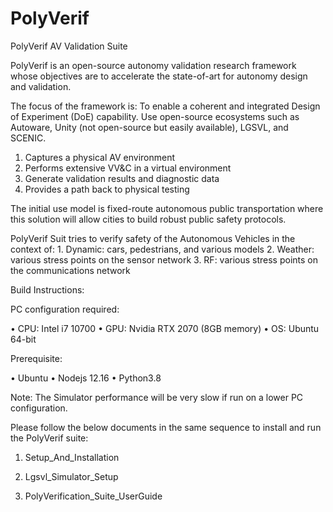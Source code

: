 # PolyVerif
PolyVerif AV Validation Suite

PolyVerif is an open-source autonomy validation research framework whose objectives are to accelerate the state-of-art for autonomy design and validation. 

The focus of the framework is:
To enable a coherent and integrated Design of Experiment (DoE) capability.
Use open-source ecosystems such as Autoware, Unity (not open-source but easily available), LGSVL, and SCENIC. 
   1. Captures a physical AV environment
   2. Performs extensive VV&C in a virtual environment
   3. Generate validation results and diagnostic data
   4. Provides a path back to physical testing


The initial use model is fixed-route autonomous public transportation where this solution will allow cities to build robust public safety protocols.

PolyVerif Suit tries to verify safety of the Autonomous Vehicles in the context of:
    1. Dynamic: cars, pedestrians, and various models
    2. Weather: various stress points on the sensor network
    3. RF: various stress points on the communications network



Build Instructions:

PC configuration required:

•	CPU: Intel i7 10700
•	GPU: Nvidia RTX 2070 (8GB memory)
•	OS: Ubuntu 64-bit

Prerequisite:

•	Ubuntu
•	Nodejs 12.16
•	Python3.8

Note: The Simulator performance will be very slow if run on a lower PC configuration.


Please follow the below documents in the same sequence to install and run the PolyVerif suite:

  1. Setup_And_Installation

  2. Lgsvl_Simulator_Setup

  3. PolyVerification_Suite_UserGuide






